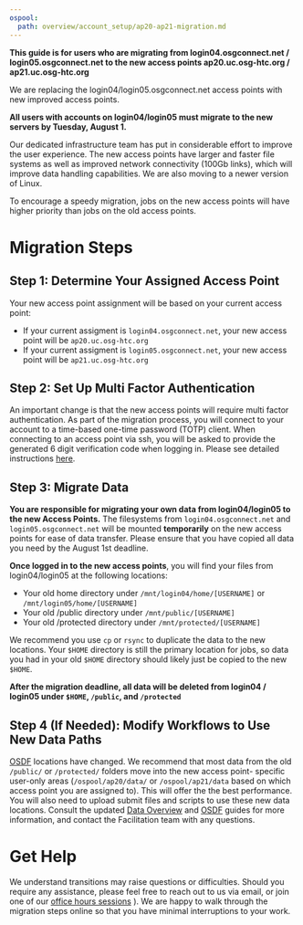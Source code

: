 ```yaml
---
ospool:
  path: overview/account_setup/ap20-ap21-migration.md
---
```


**This guide is for users who are migrating from login04.osgconnect.net / login05.osgconnect.net
to the new access points ap20.uc.osg-htc.org / ap21.uc.osg-htc.org**

We are replacing the login04/login05.osgconnect.net access points with
new improved access points.  

**All users with accounts on login04/login05
must migrate to the new servers by Tuesday, August 1.**

Our dedicated infrastructure team has put in considerable effort to
improve the user experience. The new access points have larger and
faster file systems as well as improved network connectivity (100Gb
links), which will improve data handling capabilities. We are also
moving to a newer version of Linux.

To encourage a speedy migration, jobs on the new access points will have
higher priority than jobs on the old access points.

# Migration Steps

## Step 1: Determine Your Assigned Access Point

Your new access point assignment will be based on your current access point:

 * If your current assigment is `login04.osgconnect.net`, your new access point
   will be `ap20.uc.osg-htc.org`
 * If your current assigment is `login05.osgconnect.net`, your new access point
   will be `ap21.uc.osg-htc.org`

## Step 2: Set Up Multi Factor Authentication

An important change is that the new access points will require multi factor authentication.
As part of the migration process, you will connect to your account to a time-based one-time password (TOTP) client. 
When connecting to an access point via ssh, you will be asked to provide the
generated 6 digit verification code when logging in. Please see detailed instructions
[here](../connect-access/#add-multi-factor-authentication-to-your-web-profile).

## Step 3: Migrate Data

**You are responsible for migrating your own data from login04/login05 to the 
new Access Points.** The filesystems from `login04.osgconnect.net` and `login05.osgconnect.net` 
will be mounted **temporarily** on the new access points for ease of data transfer. 
Please ensure that you have copied all data you need
by the August 1st deadline.

**Once logged in to the new access points**, you will find your files from login04/login05 at the following locations:

  * Your old home directory under `/mnt/login04/home/[USERNAME]` or `/mnt/login05/home/[USERNAME]`
  * Your old /public directory under `/mnt/public/[USERNAME]`
  * Your old /protected directory under `/mnt/protected/[USERNAME]`

We recommend you use `cp` or `rsync` to duplicate the data to the new locations. Your `$HOME`
directory is still the primary location for jobs, so data you had in your old `$HOME`
directory should likely just be copied to the new `$HOME`. 

**After the migration deadline, all data will be deleted from login04 / login05 under `$HOME`, `/public`, and `/protected`**

## Step 4 (If Needed): Modify Workflows to Use New Data Paths

[OSDF](../../../htc_workloads/managing_data/overview/) locations have changed. We recommend
that most data from the old `/public/` or `/protected/` folders move into the new access point-
specific user-only areas (`/ospool/ap20/data/` or `/ospool/ap21/data` based on which access
point you are assigned to). This will offer the the best performance. You will also 
need to upload submit files and scripts to use these new data locations.  Consult the 
updated [Data Overview](../../../htc_workloads/managing_data/overview/) and 
[OSDF](../../../htc_workloads/managing_data/osdf/) guides for more information, and contact the 
Facilitation team with any questions. 

# Get Help

We understand transitions may raise questions or difficulties. Should you require 
any assistance, please feel free to reach out to us via email, or join one of 
our [office hours sessions](../../../support_and_training/support/getting-help-from-RCFs/#virtual-office-hours )
).  We are happy to walk through the migration steps online so that you have minimal
 interruptions to your work. 
